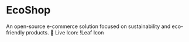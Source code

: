 # EcoShop
An open-source e-commerce solution focused on sustainability and eco-friendly products. 🌿 Live Icon: !Leaf Icon
